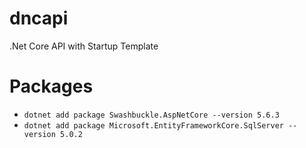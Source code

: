 # dncapi

.Net Core API with Startup Template

# Packages

- `dotnet add package Swashbuckle.AspNetCore --version 5.6.3`
- `dotnet add package Microsoft.EntityFrameworkCore.SqlServer --version 5.0.2`
